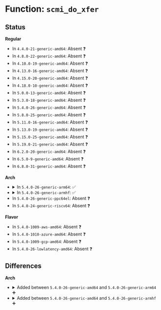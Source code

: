 # Function: <code>scmi_do_xfer</code>

## Status
<b>Regular</b>
<ul>
<li>
In <code>4.4.0-21-generic-amd64</code>: Absent ❓
</li>
<li>
In <code>4.8.0-22-generic-amd64</code>: Absent ❓
</li>
<li>
In <code>4.10.0-19-generic-amd64</code>: Absent ❓
</li>
<li>
In <code>4.13.0-16-generic-amd64</code>: Absent ❓
</li>
<li>
In <code>4.15.0-20-generic-amd64</code>: Absent ❓
</li>
<li>
In <code>4.18.0-10-generic-amd64</code>: Absent ❓
</li>
<li>
In <code>5.0.0-13-generic-amd64</code>: Absent ❓
</li>
<li>
In <code>5.3.0-18-generic-amd64</code>: Absent ❓
</li>
<li>
In <code>5.4.0-26-generic-amd64</code>: Absent ❓
</li>
<li>
In <code>5.8.0-25-generic-amd64</code>: Absent ❓
</li>
<li>
In <code>5.11.0-16-generic-amd64</code>: Absent ❓
</li>
<li>
In <code>5.13.0-19-generic-amd64</code>: Absent ❓
</li>
<li>
In <code>5.15.0-25-generic-amd64</code>: Absent ❓
</li>
<li>
In <code>5.19.0-21-generic-amd64</code>: Absent ❓
</li>
<li>
In <code>6.2.0-20-generic-amd64</code>: Absent ❓
</li>
<li>
In <code>6.5.0-9-generic-amd64</code>: Absent ❓
</li>
<li>
In <code>6.8.0-31-generic-amd64</code>: Absent ❓
</li>
</ul>
<b>Arch</b>
<ul>
<li>
<details>
<summary>In <code>5.4.0-26-generic-arm64</code>: ✅</summary>

```c
int scmi_do_xfer(const struct scmi_handle * handle, struct scmi_xfer * xfer)
```

```json
{
  "name": "scmi_do_xfer",
  "collision_type": "Unique Global",
  "inline_type": "No",
  "funcs": [
    {
      "addr": 18446603336501521264,
      "name": "scmi_do_xfer",
      "external": true,
      "loc": "drivers/firmware/arm_scmi/driver.c:430",
      "file": "drivers/firmware/arm_scmi/driver.c",
      "inline": "seen, unknown",
      "caller_inline": [],
      "caller_func": [
        "drivers/firmware/arm_scmi/driver.c:scmi_version_get",
        "drivers/firmware/arm_scmi/driver.c:scmi_do_xfer_with_response",
        "drivers/firmware/arm_scmi/base.c:scmi_base_protocol_init",
        "drivers/firmware/arm_scmi/base.c:scmi_base_protocol_init",
        "drivers/firmware/arm_scmi/base.c:scmi_base_protocol_init",
        "drivers/firmware/arm_scmi/base.c:scmi_base_protocol_init",
        "drivers/firmware/arm_scmi/base.c:scmi_base_protocol_init",
        "drivers/firmware/arm_scmi/base.c:scmi_base_vendor_id_get",
        "drivers/firmware/arm_scmi/clock.c:scmi_clock_protocol_init",
        "drivers/firmware/arm_scmi/clock.c:scmi_clock_protocol_init",
        "drivers/firmware/arm_scmi/clock.c:scmi_clock_protocol_init",
        "drivers/firmware/arm_scmi/clock.c:scmi_clock_protocol_init",
        "drivers/firmware/arm_scmi/clock.c:scmi_clock_config_set",
        "drivers/firmware/arm_scmi/clock.c:scmi_clock_rate_set",
        "drivers/firmware/arm_scmi/clock.c:scmi_clock_rate_get",
        "drivers/firmware/arm_scmi/perf.c:scmi_perf_protocol_init",
        "drivers/firmware/arm_scmi/perf.c:scmi_perf_protocol_init",
        "drivers/firmware/arm_scmi/perf.c:scmi_perf_protocol_init",
        "drivers/firmware/arm_scmi/perf.c:scmi_perf_protocol_init",
        "drivers/firmware/arm_scmi/perf.c:scmi_perf_domain_desc_fc",
        "drivers/firmware/arm_scmi/perf.c:scmi_perf_level_get",
        "drivers/firmware/arm_scmi/perf.c:scmi_perf_level_set",
        "drivers/firmware/arm_scmi/perf.c:scmi_perf_limits_get",
        "drivers/firmware/arm_scmi/perf.c:scmi_perf_limits_set",
        "drivers/firmware/arm_scmi/power.c:scmi_power_protocol_init",
        "drivers/firmware/arm_scmi/power.c:scmi_power_protocol_init",
        "drivers/firmware/arm_scmi/power.c:scmi_power_state_get",
        "drivers/firmware/arm_scmi/power.c:scmi_power_state_set",
        "drivers/firmware/arm_scmi/reset.c:scmi_reset_protocol_init",
        "drivers/firmware/arm_scmi/reset.c:scmi_reset_protocol_init",
        "drivers/firmware/arm_scmi/sensors.c:scmi_sensors_protocol_init",
        "drivers/firmware/arm_scmi/sensors.c:scmi_sensors_protocol_init",
        "drivers/firmware/arm_scmi/sensors.c:scmi_sensors_protocol_init",
        "drivers/firmware/arm_scmi/sensors.c:scmi_sensor_reading_get",
        "drivers/firmware/arm_scmi/sensors.c:scmi_sensor_trip_point_config",
        "drivers/firmware/arm_scmi/sensors.c:scmi_sensor_trip_point_notify"
      ]
    }
  ],
  "symbols": [
    {
      "addr": 18446603336501521264,
      "name": "scmi_do_xfer",
      "section": ".text",
      "bind": "STB_GLOBAL",
      "size": 472
    }
  ]
}
```
</details>
</li>
<li>
<details>
<summary>In <code>5.4.0-26-generic-armhf</code>: ✅</summary>

```c
int scmi_do_xfer(const struct scmi_handle * handle, struct scmi_xfer * xfer)
```

```json
{
  "name": "scmi_do_xfer",
  "collision_type": "Unique Global",
  "inline_type": "No",
  "funcs": [
    {
      "addr": 3234037656,
      "name": "scmi_do_xfer",
      "external": true,
      "loc": "drivers/firmware/arm_scmi/driver.c:430",
      "file": "drivers/firmware/arm_scmi/driver.c",
      "inline": "seen, unknown",
      "caller_inline": [],
      "caller_func": [
        "drivers/firmware/arm_scmi/driver.c:scmi_version_get",
        "drivers/firmware/arm_scmi/driver.c:scmi_do_xfer_with_response",
        "drivers/firmware/arm_scmi/base.c:scmi_base_protocol_init",
        "drivers/firmware/arm_scmi/base.c:scmi_base_protocol_init",
        "drivers/firmware/arm_scmi/base.c:scmi_base_protocol_init",
        "drivers/firmware/arm_scmi/base.c:scmi_base_protocol_init",
        "drivers/firmware/arm_scmi/base.c:scmi_base_vendor_id_get",
        "drivers/firmware/arm_scmi/clock.c:scmi_clock_protocol_init",
        "drivers/firmware/arm_scmi/clock.c:scmi_clock_protocol_init",
        "drivers/firmware/arm_scmi/clock.c:scmi_clock_protocol_init",
        "drivers/firmware/arm_scmi/clock.c:scmi_clock_config_set",
        "drivers/firmware/arm_scmi/clock.c:scmi_clock_rate_set",
        "drivers/firmware/arm_scmi/clock.c:scmi_clock_rate_get",
        "drivers/firmware/arm_scmi/perf.c:scmi_perf_protocol_init",
        "drivers/firmware/arm_scmi/perf.c:scmi_perf_protocol_init",
        "drivers/firmware/arm_scmi/perf.c:scmi_perf_protocol_init",
        "drivers/firmware/arm_scmi/perf.c:scmi_perf_domain_desc_fc",
        "drivers/firmware/arm_scmi/perf.c:scmi_perf_level_get",
        "drivers/firmware/arm_scmi/perf.c:scmi_perf_level_set",
        "drivers/firmware/arm_scmi/perf.c:scmi_perf_limits_get",
        "drivers/firmware/arm_scmi/perf.c:scmi_perf_limits_set",
        "drivers/firmware/arm_scmi/power.c:scmi_power_protocol_init",
        "drivers/firmware/arm_scmi/power.c:scmi_power_protocol_init",
        "drivers/firmware/arm_scmi/power.c:scmi_power_state_get",
        "drivers/firmware/arm_scmi/power.c:scmi_power_state_set",
        "drivers/firmware/arm_scmi/reset.c:scmi_reset_protocol_init",
        "drivers/firmware/arm_scmi/reset.c:scmi_reset_protocol_init",
        "drivers/firmware/arm_scmi/sensors.c:scmi_sensors_protocol_init",
        "drivers/firmware/arm_scmi/sensors.c:scmi_sensors_protocol_init",
        "drivers/firmware/arm_scmi/sensors.c:scmi_sensor_reading_get",
        "drivers/firmware/arm_scmi/sensors.c:scmi_sensor_trip_point_config",
        "drivers/firmware/arm_scmi/sensors.c:scmi_sensor_trip_point_notify"
      ]
    }
  ],
  "symbols": [
    {
      "addr": 3234037656,
      "name": "scmi_do_xfer",
      "section": ".text",
      "bind": "STB_GLOBAL",
      "size": 448
    }
  ]
}
```
</details>
</li>
<li>
In <code>5.4.0-26-generic-ppc64el</code>: Absent ❓
</li>
<li>
In <code>5.4.0-24-generic-riscv64</code>: Absent ❓
</li>
</ul>
<b>Flavor</b>
<ul>
<li>
In <code>5.4.0-1009-aws-amd64</code>: Absent ❓
</li>
<li>
In <code>5.4.0-1010-azure-amd64</code>: Absent ❓
</li>
<li>
In <code>5.4.0-1009-gcp-amd64</code>: Absent ❓
</li>
<li>
In <code>5.4.0-26-lowlatency-amd64</code>: Absent ❓
</li>
</ul>

## Differences
<b>Arch</b>
<ul>
<li>
<details>
<summary>Added between <code>5.4.0-26-generic-amd64</code> and <code>5.4.0-26-generic-arm64</code> ➕</summary>

```c
int scmi_do_xfer(const struct scmi_handle * handle, struct scmi_xfer * xfer)
```
</details>
</li>
<li>
<details>
<summary>Added between <code>5.4.0-26-generic-amd64</code> and <code>5.4.0-26-generic-armhf</code> ➕</summary>

```c
int scmi_do_xfer(const struct scmi_handle * handle, struct scmi_xfer * xfer)
```
</details>
</li>
</ul>
